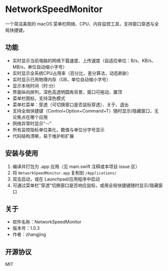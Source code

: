 # NetworkSpeedMonitor

一个简洁美观的 macOS 菜单栏网络、CPU、内存监控工具，支持窗口穿透与全局快捷键。

## 功能
- 实时显示当前电脑的网络下载速度、上传速度（自适应单位：B/s、KB/s、MB/s，单位自动缩小字号）
- 实时显示全系统CPU占用率（百分比，差分算法，动态刷新）
- 实时显示已用物理内存（GB，单位自动缩小字号）
- 显示本地时间（时:分）
- 界面纵向排列，深色高透明圆角背景，窗口可拖动、置顶
- 菜单栏图标，支持深色模式
- 菜单栏菜单：穿透（可切换窗口是否鼠标穿透）、关于、退出
- 支持全局快捷键（Control+Option+Command+T）随时显示/隐藏窗口，无论焦点在哪个应用
- 网络异常时显示"--"
- 所有监控指标单位美化，数值与单位分字号显示
- 代码结构清晰，易于维护和扩展

## 安装与使用
1. 编译并打包为 .app 应用（见 main.swift 注释或本项目 issue 区）
2. 将 `NetworkSpeedMonitor.app` 复制到 `/Applications/`
3. 双击启动，或在 Launchpad/应用程序中启动
4. 可通过菜单栏"穿透"切换窗口是否响应鼠标，或用全局快捷键随时显示/隐藏窗口

## 关于
- 软件名称：NetworkSpeedMonitor
- 版本号：1.0.3
- 作者：zhangjing

## 开源协议
MIT 